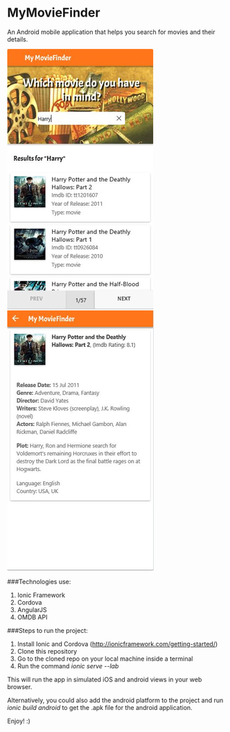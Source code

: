 # MyMovieFinder

An Android mobile application that helps you search for movies and their details.

![](https://github.com/aapise/MyMovieFinder/blob/master/moviefinder2.JPG)    ![](https://github.com/aapise/MyMovieFinder/blob/master/moviefinder3.JPG)

###Technologies use:
1. Ionic Framework
2. Cordova
3. AngularJS
4. OMDB API

###Steps to run the project:
1. Install Ionic and Cordova (http://ionicframework.com/getting-started/)
2. Clone this repository
3. Go to the cloned repo on your local machine inside a terminal
4. Run the command *ionic serve --lab*

This will run the app in simulated iOS and android views in your web browser.

Alternatively, you could also add the android platform to the project and run *ionic build android* to get the .apk file for the android application.

Enjoy! :)
